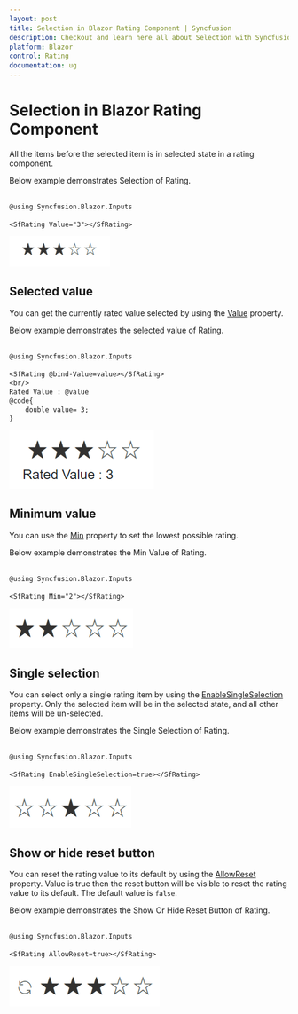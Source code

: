 ```yaml
---
layout: post
title: Selection in Blazor Rating Component | Syncfusion
description: Checkout and learn here all about Selection with Syncfusion Blazor Rating component in Blazor Server App and Blazor WebAssembly App.
platform: Blazor
control: Rating
documentation: ug
---
```


# Selection in Blazor Rating Component

All the items before the selected item is in selected state in a rating component.

Below example demonstrates Selection of Rating.

```cshtml

@using Syncfusion.Blazor.Inputs

<SfRating Value="3"></SfRating>

```

![Blazor Rating Component with Selction](./images/blazor-rating-selection.png)

## Selected value
You can get the currently rated value selected by using the [Value](https://help.syncfusion.com/cr/blazor/Syncfusion.Blazor.Inputs.SfRating.html#Syncfusion_Blazor_Inputs_SfRating_Value) property.

Below example demonstrates the selected value of Rating.

```cshtml

@using Syncfusion.Blazor.Inputs

<SfRating @bind-Value=value></SfRating>
<br/>
Rated Value : @value
@code{
    double value= 3;    
}

```

![Blazor Rating Component with Selected Value](./images/blazor-rating-selected-value.png)

## Minimum value

You can use the [Min](https://help.syncfusion.com/cr/blazor/Syncfusion.Blazor.Inputs.SfRating.html#Syncfusion_Blazor_Inputs_SfRating_Min) property to set the lowest possible rating.

Below example demonstrates the Min Value of Rating.

```cshtml

@using Syncfusion.Blazor.Inputs

<SfRating Min="2"></SfRating>

```

![Blazor Rating Component with Minimum Value](./images/blazor-rating-min.png)

## Single selection

You can select only a single rating item by using the [EnableSingleSelection](https://help.syncfusion.com/cr/blazor/Syncfusion.Blazor.Inputs.SfRating.html#Syncfusion_Blazor_Inputs_SfRating_EnableSingleSelection) property. Only the selected item will be in the selected state, and all other items will be un-selected.

Below example demonstrates the Single Selection of Rating.

```cshtml

@using Syncfusion.Blazor.Inputs

<SfRating EnableSingleSelection=true></SfRating>

```

![Blazor Rating Component with Single Selection](./images/blazor-rating-single-selection.png)

## Show or hide reset button

You can reset the rating value to its default by using the [AllowReset](https://help.syncfusion.com/cr/blazor/Syncfusion.Blazor.Inputs.SfRating.html#Syncfusion_Blazor_Inputs_SfRating_AllowReset) property. Value is true then the reset button will be visible to reset the rating value to its default. The default value is `false`.

Below example demonstrates the Show Or Hide Reset Button of Rating.

```cshtml

@using Syncfusion.Blazor.Inputs

<SfRating AllowReset=true></SfRating>

```

![Blazor Rating Component with Reset button](./images/blazor-rating-allow-reset.png)